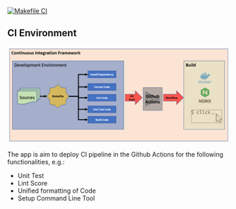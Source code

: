 [![Makefile CI](https://github.com/caca888/MLportfolio/actions/workflows/makefile.yml/badge.svg)](https://github.com/caca888/MLportfolio/actions/workflows/makefile.yml)


## CI Environment

![CI Environment](/img/CI.PNG)

The app is aim to deploy CI pipeline in the Github Actions for the following functionalities, e.g.:
* Unit Test
* Lint Score
* Unified formatting of Code
* Setup Command Line Tool
  
